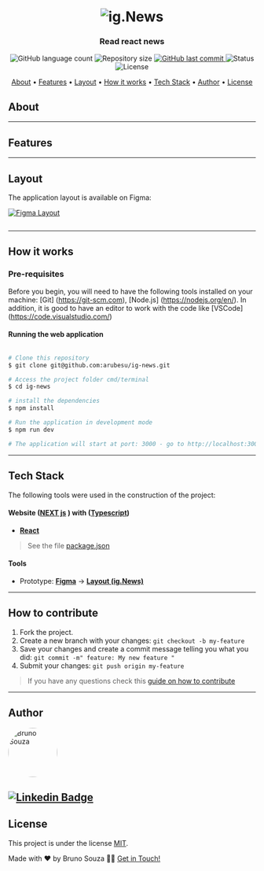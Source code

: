 <h1 align="center">
    <img alt="ig.News" title="#ig-news" src="./public/logo-full.svg" />
</h1>

<h3 align="center"> Read react news
</h3>

<p align="center">
  <img alt="GitHub language count" src="https://img.shields.io/github/languages/count/arubesu/ig-news">

  <img alt="Repository size" src="https://img.shields.io/github/repo-size/arubesu/ig-news">

  <a href="https://github.com/arubesu/ig-news/commits/master">
    <img alt="GitHub last commit" src="https://img.shields.io/github/last-commit/arubesu/ig-news">
  </a>
    <img alt="Status" src="https://img.shields.io/badge/Status-WIP-yellow">

   <img alt="License" src="https://img.shields.io/badge/license-MIT-brightgreen">
</p>


<p align="center">
 <a href="#about">About</a> •
 <a href="#features">Features</a> •
 <a href="#layout">Layout</a> •
 <a href="#how-it-works">How it works</a> •
 <a href="#tech-stack">Tech Stack</a> •
 <a href="#author">Author</a> •
 <a href="#license">License</a>
</p>


## About



---

## Features


---

## Layout

The application layout is available on Figma:

<a href="https://www.figma.com/file/jSZRpZ2NbzSwMDqO61tld8/ig.news-(Copy)?node-id=1%3A2">
  <img alt="Figma Layout" src="https://img.shields.io/badge/Layout%20-Figma-%2304D361">
</a>

<p align="center" style="display: flex; align-items: flex-start; justify-content: center;">


---

## How it works

### Pre-requisites

Before you begin, you will need to have the following tools installed on your machine:
[Git] (https://git-scm.com), [Node.js] (https://nodejs.org/en/).
In addition, it is good to have an editor to work with the code like [VSCode] (https://code.visualstudio.com/)

#### Running the web application

```bash

# Clone this repository
$ git clone git@github.com:arubesu/ig-news.git

# Access the project folder cmd/terminal
$ cd ig-news

# install the dependencies
$ npm install

# Run the application in development mode
$ npm run dev

# The application will start at port: 3000 - go to http://localhost:3000/

```
---

## Tech Stack

The following tools were used in the construction of the project:

#### **Website**  ([NEXT js](https://nextjs.org/) ) with ([Typescript](https://www.typescriptlang.org/))

-   **[React](https://reactjs.org/)**

> See the file  [package.json](https://github.com/arubesu/ig-news/blob/master/package.json)

#### **Tools**

-   Prototype:  **[Figma](https://www.figma.com/)**  →  **[Layout (ig.News)](https://www.figma.com/file/jSZRpZ2NbzSwMDqO61tld8/ig.news-(Copy)?node-id=1%3A2)**
---
## How to contribute

1. Fork the project.
2. Create a new branch with your changes: `git checkout -b my-feature`
3. Save your changes and create a commit message telling you what you did: `git commit -m" feature: My new feature "`
4. Submit your changes: `git push origin my-feature`
> If you have any questions check this [guide on how to contribute](https://github.com/firstcontributions/first-contributions)

---

## Author

 <img style="border-radius: 50%;" src="https://avatars.githubusercontent.com/u/29710382?v=4" width="100px;" alt="Bruno Souza"/>
 <br />

 [![Linkedin Badge](https://img.shields.io/badge/-Bruno_Souza-blue?style=flat-square&logo=Linkedin&logoColor=white&link=https://www.linkedin.com/in/bruno-a-souza/)](https://www.linkedin.com/in/bruno-a-souza/)
---

## License

This project is under the license [MIT](./LICENSE).

Made with ❤️  by Bruno Souza 👋🏽 [Get in Touch!](https://www.linkedin.com/in/bruno-a-souza/)
